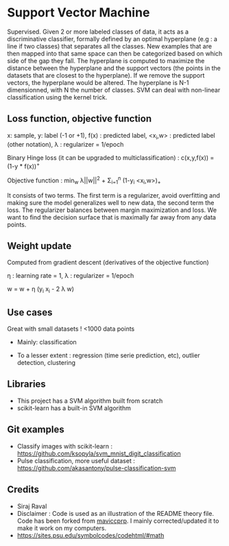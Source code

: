 # Support Vector Machine
Supervised. Given 2 or more labeled classes of data, it acts as a discriminative classifier, formally defined by an optimal hyperplane (e.g : a line if two classes) that separates all the classes. New examples that are then mapped into that same space can then be categorized based on which side of the gap they fall.
The hyperplane is computed to maximize the distance between the hyperplane and the support vectors (the points in the datasets that are closest to the hyperplane).
If we remove the support vectors, the hyperplane would be altered. The hyperplane is N-1 dimensionned, with N the number of classes.
SVM can deal with non-linear classification using the kernel trick.

## Loss function, objective function
x: sample, y: label (-1 or +1), f(x) : predicted label, <x<sub>i</sub>,w> : predicted label (other notation), &lambda; : regularizer = 1/epoch

Binary Hinge loss (it can be upgraded to multiclassification) : c(x,y,f(x)) =  (1-y * f(x))<sup>+</sup>

Objective function : min<sub>w</sub> &lambda;||w||<sup>2</sup> + &Sigma;<sub>i=1</sub><sup>n</sup> (1-y<sub>i</sub> <x<sub>i</sub>,w>)<sub>+</sub>

It consists of two terms. The first term is a regularizer, avoid overfitting and making sure the model generalizes well to new data, the second term the loss. The regularizer balances between margin maximization and loss. We want to find the decision surface that is maximally far away from any data points.

## Weight update
Computed from gradient descent (derivatives of the objective function)

&eta; : learning rate = 1, &lambda; : regularizer = 1/epoch

w = w + &eta; (y<sub>i</sub> x<sub>i</sub> - 2 &lambda; w)

## Use cases
Great with small datasets ! <1000 data points

* Mainly: classification

* To a lesser extent : regression (time serie prediction, etc), outlier detection, clustering

## Libraries

* This project has a SVM algorithm built from scratch
* scikit-learn has a built-in SVM algorithm

## Git examples

* Classify images with scikit-learn : https://github.com/ksopyla/svm_mnist_digit_classification
* Pulse classification, more useful dataset : https://github.com/akasantony/pulse-classification-svm

## Credits

* Siraj Raval
* Disclaimer : Code is used as an illustration of the README theory file. Code has been forked from [maviccprp](https://github.com/MaviccPRP/svm/blob/master/svm-primal.ipynb). I mainly corrected/updated it to make it work on my computers.
* https://sites.psu.edu/symbolcodes/codehtml/#math
